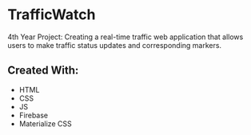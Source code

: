 # TrafficWatch
4th Year Project: Creating a real-time traffic web application that allows users to make traffic status updates and corresponding markers.

## Created With:
* HTML
* CSS
* JS
* Firebase
* Materialize CSS
